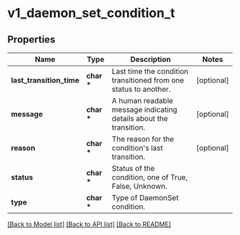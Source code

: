 # v1_daemon_set_condition_t

## Properties
Name | Type | Description | Notes
------------ | ------------- | ------------- | -------------
**last_transition_time** | **char \*** | Last time the condition transitioned from one status to another. | [optional] 
**message** | **char \*** | A human readable message indicating details about the transition. | [optional] 
**reason** | **char \*** | The reason for the condition&#39;s last transition. | [optional] 
**status** | **char \*** | Status of the condition, one of True, False, Unknown. | 
**type** | **char \*** | Type of DaemonSet condition. | 

[[Back to Model list]](../README.md#documentation-for-models) [[Back to API list]](../README.md#documentation-for-api-endpoints) [[Back to README]](../README.md)


